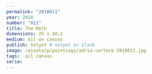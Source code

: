 ```yaml
---
permalink: "2018011"
year: 2018
number: "011"
title: The Moth
dimensions: 25 x 20,2
medium: oil on canvas
publish: notyet # notyet or blank
image: /assets/p/paintings/adria-sartore-2018011.jpg
tags:  oil canvas
serie:
---
```

